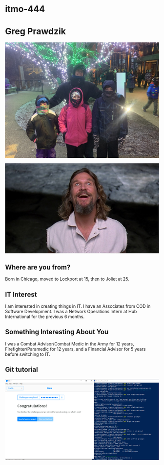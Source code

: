 # itmo-444
# Greg Prawdzik

![Family](images/family.jpg "Family")

![Dude](images/dude.jpeg "Dude")

## Where are you from?

Born in Chicago, moved to Lockport at 15, then to Joliet at 25.

## IT Interest

I am interested in creating things in IT.  I have an Associates from COD in Software Development.  I was a Network Operations Intern at Hub International for the previous 6 months.

## Something Interesting About You

I was a Combat Advisor/Combat Medic in the Army for 12 years, Firefighter/Paramedic for 12 years, and a Financial Advisor for 5 years before switching to IT.

## Git tutorial

![Git Tutorial](images/badge.png "Result")
